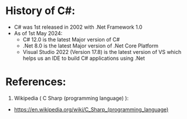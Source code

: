 # History of C#: 

- C# was 1st released in 2002 with .Net Framework 1.0 
- As of 1st May 2024: 
    - C# 12.0 is the latest Major version of C# 
    - .Net 8.0 is the latest Major version of .Net Core Platform 
    - Visual Studio 2022 (Version 17.8) is the latest version of VS which helps us an IDE to build C# applications using .Net 


# References: 

1. Wikipedia ( C Sharp (programming language) ): 
- https://en.wikipedia.org/wiki/C_Sharp_(programming_language)